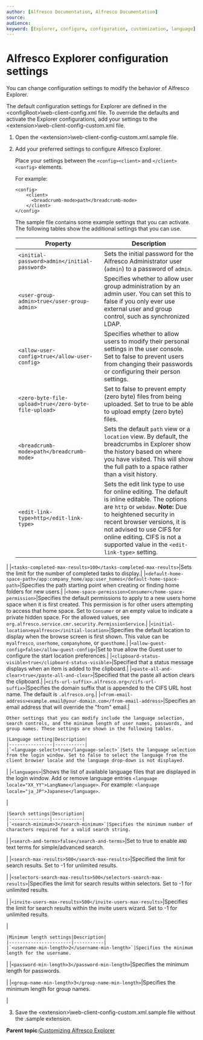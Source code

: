 ```yaml
---
author: [Alfresco Documentation, Alfresco Documentation]
source: 
audience: 
keyword: [Explorer, configure, configuration, customization, language]
---
```


# Alfresco Explorer configuration settings

You can change configuration settings to modify the behavior of Alfresco Explorer.

The default configuration settings for Explorer are defined in the <configRoot\>\\web-client-config.xml file. To override the defaults and activate the Explorer configurations, add your settings to the <extension\>\\web-client-config-custom.xml file.

1.  Open the <extension\>\\web-client-config-custom.xml.sample file.

2.  Add your preferred settings to configure Alfresco Explorer.

    Place your settings between the `<config><client>` and `</client><config>` elements.

    For example:

    ```
    <config>
        <client>
          <breadcrumb-mode>path</breadcrumb-mode> 
        </client>
    </config>     
    ```

    The sample file contains some example settings that you can activate. The following tables show the additional settings that you can use.

    |Property|Description|
    |--------|-----------|
    |`<initial-password>admin</initial-password>`|Sets the initial password for the Alfresco Administrator user \(`admin`\) to a password of `admin`.|
    |`<user-group-admin>true</user-group-admin>`|Specifies whether to allow user group administration by an admin user. You can set this to false if you only ever use external user and group control, such as synchronized LDAP.|
    |`<allow-user-config>true</allow-user-config>`|Specifies whether to allow users to modify their personal settings in the user console. Set to false to prevent users from changing their passwords or configuring their person settings.|
    |`<zero-byte-file-upload>true</zero-byte-file-upload>`|Set to false to prevent empty \(zero byte\) files from being uploaded. Set to true to be able to upload empty \(zero byte\) files.|
    |`<breadcrumb-mode>path</breadcrumb-mode>`|Sets the default `path` view or a `location` view. By default, the breadcrumbs in Explorer show the history based on where you have visited. This will show the full path to a space rather than a visit history.|
    |`<edit-link-type>http</edit-link-type>`|Sets the edit link type to use for online editing. The default is inline editable. The options are `http` or `webdav`. **Note:** Due to heightened security in recent browser versions, it is not advised to use CIFS for online editing. CIFS is not a supported value in the `<edit-link-type>` setting.

|
    |`<tasks-completed-max-results>100</tasks-completed-max-results>`|Sets the limit for the number of completed tasks to display.|
    |`<default-home-space-path>/app:company_home/app:user_homes</default-home-space-path>`|Specifies the path starting point when creating or finding home folders for new users.|
    |`<home-space-permission>Consumer</home-space-permission>`|Specifies the default permissions to apply to a new users home space when it is first created. This permission is for other users attempting to access that home space. Set to `Consumer` or an empty value to indicate a private hidden space. For the allowed values, see `org.alfresco.service.cmr.security.PermissionService`.|
    |`<initial-location>myalfresco</initial-location>`|Specifies the default location to display when the browse screen is first shown. This value can be `myalfresco`, `userhome`, `companyhome`, or `guesthome`.|
    |`<allow-guest-config>false</allow-guest-config>`|Set to true allow the Guest user to configure the start location preferences.|
    |`<clipboard-status-visible>true</clipboard-status-visible>`|Specified that a status message displays when an item is added to the clipboard.|
    |`<paste-all-and-clear>true</paste-all-and-clear>`|Specified that the paste all action clears the clipboard.|
    |`<cifs-url-suffix>.alfresco.org</cifs-url-suffix>`|Specifies the domain suffix that is appended to the CIFS URL host name. The default is `.alfresco.org`.|
    |`<from-email-address>example.email@your-domain.com</from-email-address>`|Specifies an email address that will override the "from" email.|

    Other settings that you can modify include the language selection, search controls, and the minimum length of user names, passwords, and group names. These settings are shown in the following tables.

    |Language setting|Description|
    |----------------|-----------|
    |`<language-select>true</language-select>`|Sets the language selection from the login window. Set to false to select the language from the client browser locale and the language drop-down is not displayed.

|
    |`<languages>`|Shows the list of available language files that are displayed in the login window. Add or remove language entries `<language locale="XX_YY">LangName</language>`. For example: `<language locale="ja_JP">Japanese</language>`.

|

    |Search settings|Description|
    |---------------|-----------|
    |`<search-minimum>3</search-minimum>`|Specifies the minimum number of characters required for a valid search string.

|
    |`<search-and-terms>false</search-and-terms>`|Set to true to enable `AND` text terms for simple/advanced search.

|
    |`<search-max-results>500</search-max-results>`|Specified the limit for search results. Set to -1 for unlimited results.

|
    |`<selectors-search-max-results>500</selectors-search-max-results>`|Specifies the limit for search results within selectors. Set to -1 for unlimited results.

|
    |`<invite-users-max-results>500</invite-users-max-results>`|Specifies the limit for search results within the invite users wizard. Set to -1 for unlimited results.

|

    |Minimum length settings|Description|
    |-----------------------|-----------|
    |`<username-min-length>2</username-min-length>`|Specifies the minimum length for the username.

|
    |`<password-min-length>3</password-min-length>`|Specifies the minimum length for passwords.

|
    |`<group-name-min-length>3</group-name-min-length>`|Specifies the minimum length for group names.

|

3.  Save the <extension\>\\web-client-config-custom.xml.sample file without the .sample extension.


**Parent topic:**[Customizing Alfresco Explorer](../concepts/dev-explorer.md)

